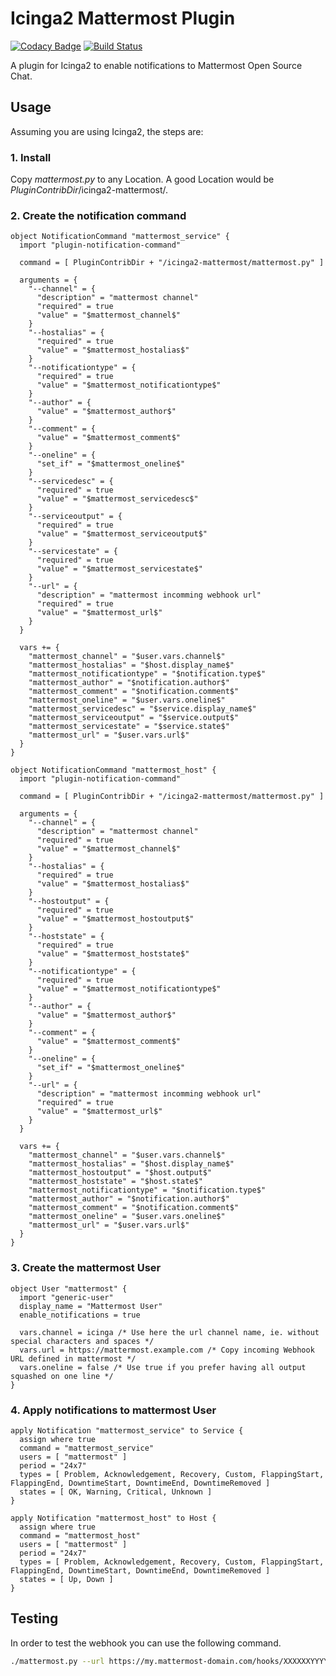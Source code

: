 # Icinga2 Mattermost Plugin

[![Codacy Badge](https://api.codacy.com/project/badge/Grade/2c896aaa0476426f86e7802198fba6d7)](https://app.codacy.com/app/philipp.dallig/icinga2-mattermost?utm_source=github.com&utm_medium=referral&utm_content=Reamer/icinga2-mattermost&utm_campaign=Badge_Grade_Dashboard)
[![Build Status](https://travis-ci.org/Reamer/icinga2-mattermost.svg?branch=master)](https://travis-ci.org/Reamer/icinga2-mattermost)

A plugin for Icinga2 to enable notifications to Mattermost Open Source Chat.

## Usage
Assuming you are using Icinga2, the steps are:

### 1. Install
Copy _mattermost.py_ to any Location. A good Location would be _PluginContribDir_/icinga2-mattermost/.
### 2. Create the notification command

```
object NotificationCommand "mattermost_service" {
  import "plugin-notification-command"

  command = [ PluginContribDir + "/icinga2-mattermost/mattermost.py" ]

  arguments = {
    "--channel" = {
      "description" = "mattermost channel"
      "required" = true
      "value" = "$mattermost_channel$"
    }
    "--hostalias" = {
      "required" = true
      "value" = "$mattermost_hostalias$"
    }
    "--notificationtype" = {
      "required" = true
      "value" = "$mattermost_notificationtype$"
    }
    "--author" = {
      "value" = "$mattermost_author$"
    }
    "--comment" = {
      "value" = "$mattermost_comment$"
    }
    "--oneline" = {
      "set_if" = "$mattermost_oneline$"
    }
    "--servicedesc" = {
      "required" = true
      "value" = "$mattermost_servicedesc$"
    }
    "--serviceoutput" = {
      "required" = true
      "value" = "$mattermost_serviceoutput$"
    }
    "--servicestate" = {
      "required" = true
      "value" = "$mattermost_servicestate$"
    }
    "--url" = {
      "description" = "mattermost incomming webhook url"
      "required" = true
      "value" = "$mattermost_url$"
    }
  }

  vars += {
    "mattermost_channel" = "$user.vars.channel$"
    "mattermost_hostalias" = "$host.display_name$"
    "mattermost_notificationtype" = "$notification.type$"
    "mattermost_author" = "$notification.author$"
    "mattermost_comment" = "$notification.comment$"
    "mattermost_oneline" = "$user.vars.oneline$"
    "mattermost_servicedesc" = "$service.display_name$"
    "mattermost_serviceoutput" = "$service.output$"
    "mattermost_servicestate" = "$service.state$"
    "mattermost_url" = "$user.vars.url$"
  }
}

object NotificationCommand "mattermost_host" {
  import "plugin-notification-command"

  command = [ PluginContribDir + "/icinga2-mattermost/mattermost.py" ]

  arguments = {
    "--channel" = {
      "description" = "mattermost channel"
      "required" = true
      "value" = "$mattermost_channel$"
    }
    "--hostalias" = {
      "required" = true
      "value" = "$mattermost_hostalias$"
    }
    "--hostoutput" = {
      "required" = true
      "value" = "$mattermost_hostoutput$"
    }
    "--hoststate" = {
      "required" = true
      "value" = "$mattermost_hoststate$"
    }
    "--notificationtype" = {
      "required" = true
      "value" = "$mattermost_notificationtype$"
    }
    "--author" = {
      "value" = "$mattermost_author$"
    }
    "--comment" = {
      "value" = "$mattermost_comment$"
    }
    "--oneline" = {
      "set_if" = "$mattermost_oneline$"
    }
    "--url" = {
      "description" = "mattermost incomming webhook url"
      "required" = true
      "value" = "$mattermost_url$"
    }
  }

  vars += {
    "mattermost_channel" = "$user.vars.channel$"
    "mattermost_hostalias" = "$host.display_name$"
    "mattermost_hostoutput" = "$host.output$"
    "mattermost_hoststate" = "$host.state$"
    "mattermost_notificationtype" = "$notification.type$"
    "mattermost_author" = "$notification.author$"
    "mattermost_comment" = "$notification.comment$"
    "mattermost_oneline" = "$user.vars.oneline$"
    "mattermost_url" = "$user.vars.url$"
  }
}
```
### 3. Create the mattermost User
```
object User "mattermost" {
  import "generic-user"
  display_name = "Mattermost User"
  enable_notifications = true

  vars.channel = icinga /* Use here the url channel name, ie. without special characters and spaces */
  vars.url = https://mattermost.example.com /* Copy incoming Webhook URL defined in mattermost */
  vars.oneline = false /* Use true if you prefer having all output squashed on one line */
}
```
### 4. Apply notifications to mattermost User
```
apply Notification "mattermost_service" to Service {
  assign where true
  command = "mattermost_service"
  users = [ "mattermost" ]
  period = "24x7"
  types = [ Problem, Acknowledgement, Recovery, Custom, FlappingStart, FlappingEnd, DowntimeStart, DowntimeEnd, DowntimeRemoved ]
  states = [ OK, Warning, Critical, Unknown ]
}
```

```
apply Notification "mattermost_host" to Host {
  assign where true
  command = "mattermost_host"
  users = [ "mattermost" ]
  period = "24x7"
  types = [ Problem, Acknowledgement, Recovery, Custom, FlappingStart, FlappingEnd, DowntimeStart, DowntimeEnd, DowntimeRemoved ]
  states = [ Up, Down ]
}
```

## Testing

In order to test the webhook you can use the following command.

```bash
./mattermost.py --url https://my.mattermost-domain.com/hooks/XXXXXXYYYYYYY --notificationtype CUSTOM --hostalias myexample.com
```
